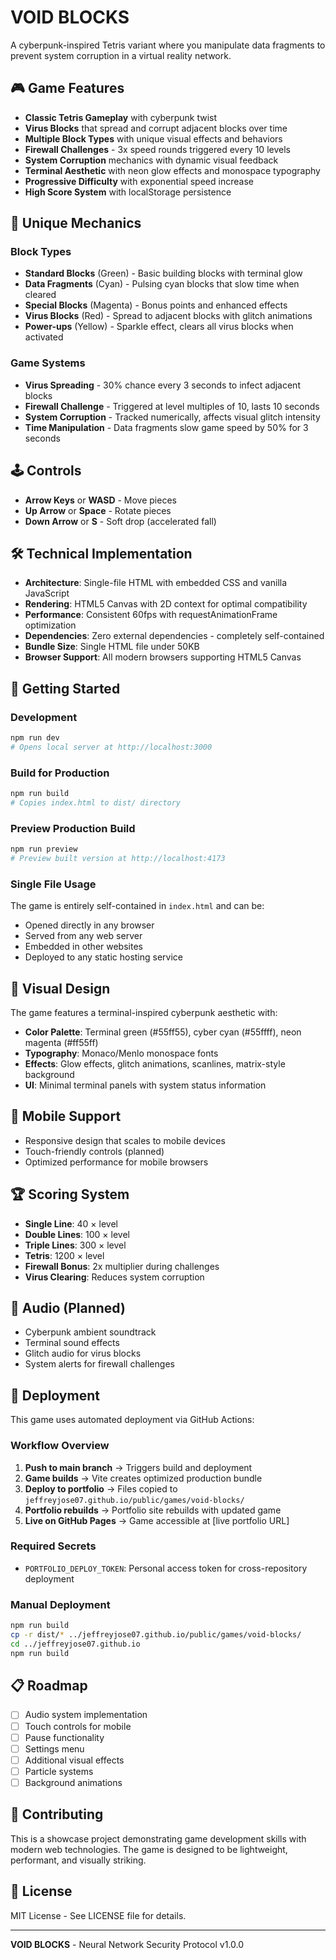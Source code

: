 # VOID BLOCKS

A cyberpunk-inspired Tetris variant where you manipulate data fragments to prevent system corruption in a virtual reality network.

## 🎮 Game Features

- **Classic Tetris Gameplay** with cyberpunk twist
- **Virus Blocks** that spread and corrupt adjacent blocks over time
- **Multiple Block Types** with unique visual effects and behaviors
- **Firewall Challenges** - 3x speed rounds triggered every 10 levels
- **System Corruption** mechanics with dynamic visual feedback
- **Terminal Aesthetic** with neon glow effects and monospace typography
- **Progressive Difficulty** with exponential speed increase
- **High Score System** with localStorage persistence

## 🎯 Unique Mechanics

### Block Types
- **Standard Blocks** (Green) - Basic building blocks with terminal glow
- **Data Fragments** (Cyan) - Pulsing cyan blocks that slow time when cleared
- **Special Blocks** (Magenta) - Bonus points and enhanced effects
- **Virus Blocks** (Red) - Spread to adjacent blocks with glitch animations
- **Power-ups** (Yellow) - Sparkle effect, clears all virus blocks when activated

### Game Systems
- **Virus Spreading** - 30% chance every 3 seconds to infect adjacent blocks
- **Firewall Challenge** - Triggered at level multiples of 10, lasts 10 seconds
- **System Corruption** - Tracked numerically, affects visual glitch intensity
- **Time Manipulation** - Data fragments slow game speed by 50% for 3 seconds

## 🕹️ Controls

- **Arrow Keys** or **WASD** - Move pieces
- **Up Arrow** or **Space** - Rotate pieces
- **Down Arrow** or **S** - Soft drop (accelerated fall)

## 🛠️ Technical Implementation

- **Architecture**: Single-file HTML with embedded CSS and vanilla JavaScript
- **Rendering**: HTML5 Canvas with 2D context for optimal compatibility
- **Performance**: Consistent 60fps with requestAnimationFrame optimization
- **Dependencies**: Zero external dependencies - completely self-contained
- **Bundle Size**: Single HTML file under 50KB
- **Browser Support**: All modern browsers supporting HTML5 Canvas

## 🚀 Getting Started

### Development
```bash
npm run dev
# Opens local server at http://localhost:3000
```

### Build for Production
```bash
npm run build
# Copies index.html to dist/ directory
```

### Preview Production Build
```bash
npm run preview
# Preview built version at http://localhost:4173
```

### Single File Usage
The game is entirely self-contained in `index.html` and can be:
- Opened directly in any browser
- Served from any web server
- Embedded in other websites
- Deployed to any static hosting service

## 🎨 Visual Design

The game features a terminal-inspired cyberpunk aesthetic with:
- **Color Palette**: Terminal green (#55ff55), cyber cyan (#55ffff), neon magenta (#ff55ff)
- **Typography**: Monaco/Menlo monospace fonts
- **Effects**: Glow effects, glitch animations, scanlines, matrix-style background
- **UI**: Minimal terminal panels with system status information

## 📱 Mobile Support

- Responsive design that scales to mobile devices
- Touch-friendly controls (planned)
- Optimized performance for mobile browsers

## 🏆 Scoring System

- **Single Line**: 40 × level
- **Double Lines**: 100 × level  
- **Triple Lines**: 300 × level
- **Tetris**: 1200 × level
- **Firewall Bonus**: 2x multiplier during challenges
- **Virus Clearing**: Reduces system corruption

## 🎵 Audio (Planned)

- Cyberpunk ambient soundtrack
- Terminal sound effects
- Glitch audio for virus blocks
- System alerts for firewall challenges

## 🚀 Deployment

This game uses automated deployment via GitHub Actions:

### Workflow Overview
1. **Push to main branch** → Triggers build and deployment
2. **Game builds** → Vite creates optimized production bundle
3. **Deploy to portfolio** → Files copied to `jeffreyjose07.github.io/public/games/void-blocks/`
4. **Portfolio rebuilds** → Portfolio site rebuilds with updated game
5. **Live on GitHub Pages** → Game accessible at [live portfolio URL]

### Required Secrets
- `PORTFOLIO_DEPLOY_TOKEN`: Personal access token for cross-repository deployment

### Manual Deployment
```bash
npm run build
cp -r dist/* ../jeffreyjose07.github.io/public/games/void-blocks/
cd ../jeffreyjose07.github.io
npm run build
```

## 📋 Roadmap

- [ ] Audio system implementation
- [ ] Touch controls for mobile
- [ ] Pause functionality
- [ ] Settings menu
- [ ] Additional visual effects
- [ ] Particle systems
- [ ] Background animations

## 🤝 Contributing

This is a showcase project demonstrating game development skills with modern web technologies. The game is designed to be lightweight, performant, and visually striking.

## 📄 License

MIT License - See LICENSE file for details.

---

**VOID BLOCKS** - Neural Network Security Protocol v1.0.0